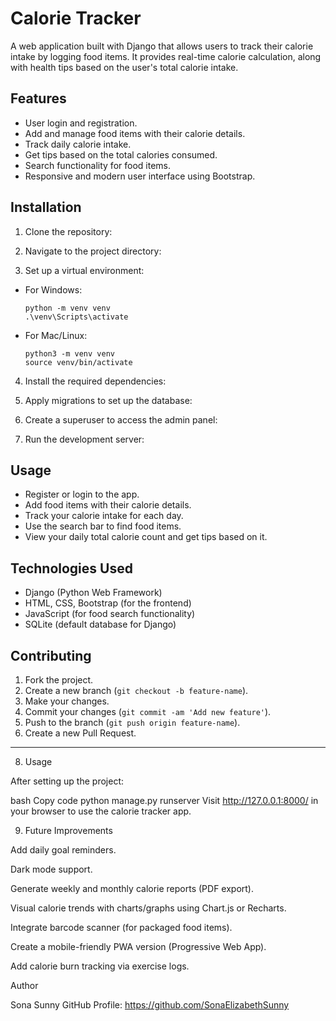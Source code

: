 # Calorie Tracker
A web application built with Django that allows users to track their calorie intake by logging food items. It provides real-time calorie calculation, along with health tips based on the user's total calorie intake.
## Features
- User login and registration.
- Add and manage food items with their calorie details.
- Track daily calorie intake.
- Get tips based on the total calories consumed.
- Search functionality for food items.
- Responsive and modern user interface using Bootstrap.
## Installation

1. Clone the repository:
2. Navigate to the project directory:

3. Set up a virtual environment:
- For Windows:
  ```
  python -m venv venv
  .\venv\Scripts\activate
  ```
- For Mac/Linux:
  ```
  python3 -m venv venv
  source venv/bin/activate
  ```

4. Install the required dependencies:

5. Apply migrations to set up the database:

6. Create a superuser to access the admin panel:
 
7. Run the development server:

## Usage
- Register or login to the app.
- Add food items with their calorie details.
- Track your calorie intake for each day.
- Use the search bar to find food items.
- View your daily total calorie count and get tips based on it.

## Technologies Used
- Django (Python Web Framework)
- HTML, CSS, Bootstrap (for the frontend)
- JavaScript (for food search functionality)
- SQLite (default database for Django)

## Contributing
1. Fork the project.
2. Create a new branch (`git checkout -b feature-name`).
3. Make your changes.
4. Commit your changes (`git commit -am 'Add new feature'`).
5. Push to the branch (`git push origin feature-name`).
6. Create a new Pull Request.
--------------------------------------------------

8. Usage
   
After setting up the project:

bash
Copy code
python manage.py runserver
Visit http://127.0.0.1:8000/ in your browser to use the calorie tracker app.

9. Future Improvements
    
Add daily goal reminders.

Dark mode support.

Generate weekly and monthly calorie reports (PDF export).

Visual calorie trends with charts/graphs using Chart.js or Recharts.

Integrate barcode scanner (for packaged food items).

Create a mobile-friendly PWA version (Progressive Web App).

Add calorie burn tracking via exercise logs.


Author

Sona Sunny
GitHub Profile: https://github.com/SonaElizabethSunny
